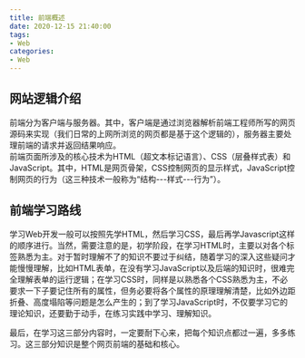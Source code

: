 ```yaml
---
title: 前端概述
date: 2020-12-15 21:40:00
tags:
- Web
categories:
- Web
---
```


## 网站逻辑介绍
前端分为客户端与服务器。其中，客户端是通过浏览器解析前端工程师所写的网页源码来实现（我们日常的上网所浏览的网页都是基于这个逻辑的），服务器主要处理前端的请求并返回结果响应。  
前端页面所涉及的核心技术为HTML（超文本标记语言）、CSS（层叠样式表）和JavaScript。其中，HTML是网页骨架，CSS控制网页的显示样式，JavaScript控制网页的行为（这三种技术一般称为“结构---样式---行为”）。

## 前端学习路线
学习Web开发一般可以按照先学HTML，然后学习CSS，最后再学Javascript这样的顺序进行。当然，需要注意的是，初学阶段，在学习HTML时，主要以对各个标签熟悉为主。对于暂时理解不了的知识不要过于纠结，随着学习的深入这些疑问才能慢慢理解，比如HTML表单，在没有学习JavaScript以及后端的知识时，很难完全理解表单的运行逻辑；在学习CSS时，同样是以熟悉各个CSS熟悉为主，不必要求一下子要记住所有的属性，但务必要将各个属性的原理理解清楚，比如外边距折叠、高度塌陷等问题是怎么产生的；到了学习JavaScript时，不仅要学习它的理论知识，还要勤于动手，在练习实践中学习、理解知识。  

最后，在学习这三部分内容时，一定要耐下心来，把每个知识点都过一遍，多多练习。这三部分知识是整个网页前端的基础和核心。

